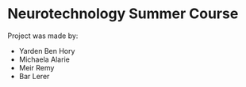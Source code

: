 # Neurotechnology Summer Course

Project was made by:
- Yarden Ben Hory
- Michaela Alarie
- Meir Remy
- Bar Lerer